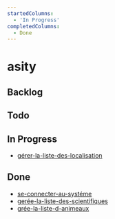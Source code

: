 ```yaml
---
startedColumns:
  - 'In Progress'
completedColumns:
  - Done
---
```


# asity

## Backlog

## Todo

## In Progress

- [gérer-la-liste-des-localisation](tasks/gérer-la-liste-des-localisation.md)

## Done

- [se-connecter-au-systéme](tasks/se-connecter-au-systéme.md)
- [gerée-la-liste-des-scientifiques](tasks/gerée-la-liste-des-scientifiques.md)
- [grée-la-liste-d-animeaux](tasks/grée-la-liste-d-animeaux.md)
